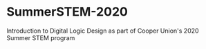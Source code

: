 # SummerSTEM-2020
Introduction to Digital Logic Design as part of Cooper Union's 2020 Summer STEM program
